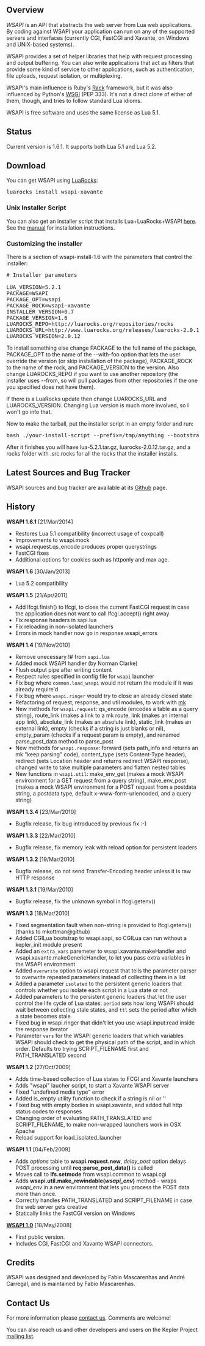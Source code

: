 ## Overview

*WSAPI* is an API that abstracts the web server from Lua web applications. By coding
against WSAPI your application can run on any of the supported servers and
interfaces (currently CGI, FastCGI and Xavante, on Windows and UNIX-based systems).

WSAPI provides a set of helper libraries that help with request processing
and output buffering. You can also write applications that act as filters that
provide some kind of service to other applications, such as authentication,
file uploads, request isolation, or multiplexing.

WSAPI's main influence is Ruby's [Rack](http://rack.rubyforge.org/) framework, but it was
also influenced by Python's [WSGI](http://wsgi.org/wsgi) (PEP 333). It's not a direct
clone of either of them, though, and tries to follow standard Lua idioms.

WSAPI is free software and uses the same license as Lua 5.1.

## Status

Current version is 1.6.1. It supports both Lua 5.1 and Lua 5.2.

## Download

You can get WSAPI using [LuaRocks](http://luarocks.org):

<pre class="example">
luarocks install wsapi-xavante
</pre>

### Unix Installer Script

You can also get an installer script that installs Lua+LuaRocks+WSAPI
[here](http://www.keplerproject.org/files/wsapi-install-1.6.1.tar.gz). See
the [manual](manual.html) for installation instructions.

### Customizing the installer

There is a section of wsapi-install-1.6 with the parameters that
control the installer:

<pre class="example">
# Installer parameters

LUA_VERSION=5.2.1
PACKAGE=WSAPI
PACKAGE_OPT=wsapi
PACKAGE_ROCK=wsapi-xavante
INSTALLER_VERSION=0.7
PACKAGE_VERSION=1.6
LUAROCKS_REPO=http://luarocks.org/repositories/rocks
LUAROCKS_URL=http://www.luarocks.org/releases/luarocks-2.0.12.tar.gz
LUAROCKS_VERSION=2.0.12
</pre>

To install something else change PACKAGE to the full name of the
package, PACKAGE\_OPT to the name of the --with-foo option that lets
the user override the version (or skip installation of the package),
PACKAGE\_ROCK to the name of the rock, and PACKAGE\_VERSION to the
version. Also change LUAROCKS\_REPO if you want to use another
repository (the installer uses --from, so will pull packages from
other repositories if the one you specified does not have them).

If there is a LuaRocks update then change LUAROCKS\_URL and
LUAROCKS\_VERSION. Changing Lua version is much more involved, so I
won't go into that.

Now to make the tarball, put the installer script in an empty folder and run:

<pre class = "example">
bash ./your-install-script --prefix=/tmp/anything --bootstrap
</pre>

After it finishes you will have lua-5.2.1.tar.gz,
luarocks-2.0.12.tar.gz, and a rocks folder with .src.rocks for all the
rocks that the installer installs.

## Latest Sources and Bug Tracker

WSAPI sources and bug tracker are available at its [Github](http://github.com/keplerproject/wsapi/) page.

## History

**WSAPI 1.6.1** [21/Mar/2014]

* Restores Lua 5.1 compatibility (incorrect usage of coxpcall)
* Improvements to wsapi.mock
* wsapi.request.qs_encode produces proper querystrings
* FastCGI fixes
* Additional options for cookies such as httponly and max age.

**WSAPI 1.6** [30/Jan/2013]

* Lua 5.2 compatibility

**WSAPI 1.5** [21/Apr/2011]

* Add lfcgi.finish() to lfcgi, to close the current FastCGI request
  in case the application does not want to call lfcgi.accept() right away
* Fix response headers in sapi.lua
* Fix reloading in non-isolated launchers
* Errors in mock handler now go in response.wsapi_errors

**WSAPI 1.4** [19/Nov/2010]

* Remove unecessary !# from `sapi.lua`
* Added mock WSAPI handler (by Norman Clarke)
* Flush output pipe after writing content
* Respect rules specified in config file for `wsapi` launcher
* Fix bug where `common.load_wsapi` would not return the module
  if it was already require'd
* Fix bug where `wsapi.ringer` would try to close an already closed
  state
* Refactoring of request, response, and util modules, to work with [mk](http://github.com/keplerproject/mk)
* New methods for `wsapi.request`: qs\_encode (encodes a table as a query string), route\_link (makes a link to
  a mk route, link (makes an internal app link), absolute\_link (makes an absolute link), static\_link (makes
  an external link), empty (checks if a string is just blanks or nil), empty\_param (checks if a request param
  is empty), and renamed parse\_post\_data method to parse\_post
* New methods for `wsapi.response`: forward (sets path_info and returns an mk "keep parsing" code), content\_type
  (sets Content-Type header), redirect (sets Location header and returns redirect WSAPI response), changed
  write to take multiple parameters and flatten nested tables
* New functions in `wsapi.util`: make\_env\_get (makes a mock WSAPI environment for a GET request from a query
  string), make\_env\_post (makes a mock WSAPI environment for a POST request from a postdata string, a postdata
  type, default x-www-form-urlencoded, and a query string)

**WSAPI 1.3.4** [23/Mar/2010]

* Bugfix release, fix bug introduced by previous fix :-)

**WSAPI 1.3.3** [22/Mar/2010]

* Bugfix release, fix memory leak with reload option for persistent loaders

**WSAPI 1.3.2** [19/Mar/2010]

* Bugfix release, do not send Transfer-Encoding header unless it is
  raw HTTP response

**WSAPI 1.3.1** [19/Mar/2010]

* Bugfix release, fix the unknown symbol in lfcgi.getenv()

**WSAPI 1.3** [18/Mar/2010]

* Fixed segmentation fault when non-string is provided to lfcgi.getenv() (thanks to mkottman@github)
* Added CGILua bootstrap to wsapi.sapi, so CGILua can run without a kepler_init module present
* Added an `extra_vars` paremeter to wsapi.xavante.makeHandler and wsapi.xavante.makeGenericHandler, to
  let you pass extra variables in the WSAPI environment
* Added `overwrite` option to wsapi.request that tells the parameter parser to overwrite repeated parameters
  instead of collecting them in a list
* Added a parameter `isolated` to the persistent generic loaders that controls whether you isolate
  each script in a Lua state or not
* Added parameters to the persistent generic loaders that let the user control the life cycle of Lua
  states: `period` sets how long WSAPI should wait between collecting stale states, and `ttl` sets the
  period after which a state becomes stale
* Fixed bug in wsapi.ringer that didn't let you use wsapi.input:read inside the response iterator
* Parameter `vars` for the WSAPI generic loaders that which variables WSAPI should check to get the physical
  path of the script, and in which order. Defaults tro trying SCRIPT\_FILENAME first and PATH\_TRANSLATED second

**WSAPI 1.2** [27/Oct/2009]

* Adds time-based collection of Lua states to FCGI and Xavante launchers
* Adds "wsapi" laucher script, to start a Xavante WSAPI server
* Fixed "undefined media type" error
* Added is_empty utility function to check if a string is nil or ''
* Fixed bug with empty bodies in wsapi.xavante, and added full http status codes to responses
* Changing order of evaluating PATH\_TRANSLATED and SCRIPT\_FILENAME, to make non-wrapped launchers work in OSX Apache
* Reload support for load\_isolated\_launcher

**WSAPI 1.1** [04/Feb/2009]

* Adds *options* table to **wsapi.request.new**, *delay_post* option delays
POST processing until **req:parse_post_data()** is called
* Moves call to **lfs.setmode** from wsapi.common to wsapi.cgi
* Adds **wsapi.util.make\_rewindable(*wsapi\_env*)** method - wraps *wsapi\_env* in a new
environment that lets you process the POST data more than once.
* Correctly handles PATH\_TRANSLATED and SCRIPT\_FILENAME in case the web server gets creative
* Statically links the FastCGI version on Windows

[**WSAPI 1.0**](http://wsapi.luaforge.net/1.0/) [18/May/2008]

* First public version.
* Includes CGI, FastCGI and Xavante WSAPI connectors.

## Credits

WSAPI was designed and developed by Fabio Mascarenhas and
Andr&eacute; Carregal, and is maintained by Fabio Mascarenhas.

## Contact Us

For more information please [contact us](mailto:info-NO-SPAM-THANKS@keplerproject.org).
Comments are welcome!

You can also reach us and other developers and users on the Kepler Project
[mailing list](http://luaforge.net/mail/?group_id=104).

